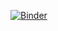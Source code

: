 [![Binder](https://mybinder.org/badge.svg)](https://mybinder.org/v2/gh/f-kvh/my-first-binder/master)
